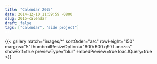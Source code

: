 ```yaml
---
title: "Calendar 2015"
date: 2014-12-10 11:59:59 -0800
slug: 2015-calendar
draft: false
tags: ["calendar", "side project"]
---
```


{{< gallery match="images/*" sortOrder="asc" rowHeight="150" margins="5" thumbnailResizeOptions="600x600 q90 Lanczos" showExif=true previewType="blur" embedPreview=true loadJQuery=true >}}

